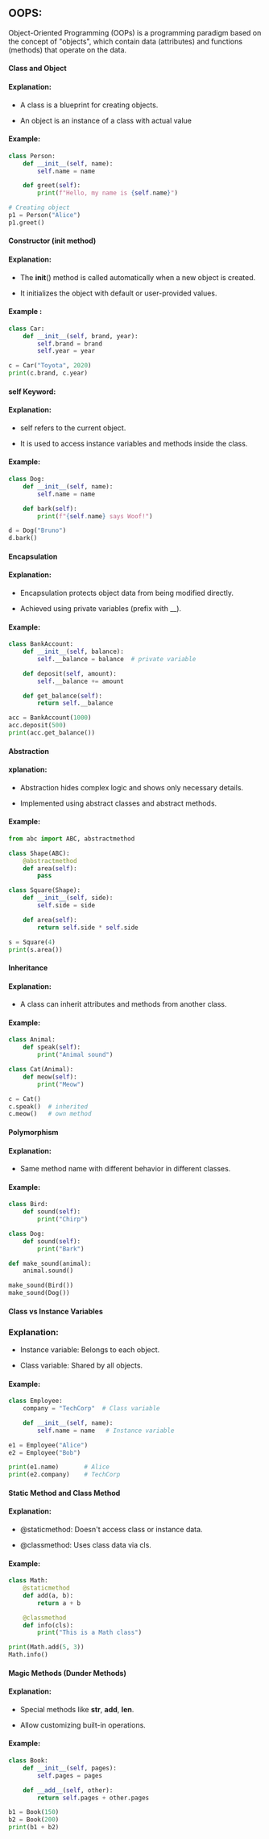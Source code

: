 ## OOPS:
Object-Oriented Programming (OOPs) is a programming paradigm based on the concept of "objects", which contain data (attributes) and functions (methods) that operate on the data.

#### Class and Object
#### Explanation:
- A class is a blueprint for creating objects.

- An object is an instance of a class with actual value

#### Example:
```python
class Person:
    def __init__(self, name):
        self.name = name

    def greet(self):
        print(f"Hello, my name is {self.name}")

# Creating object
p1 = Person("Alice")
p1.greet()
```
#### Constructor (__init__ method)
#### Explanation:
- The __init__() method is called automatically when a new object is created.

- It initializes the object with default or user-provided values.

#### Example :
```python
class Car:
    def __init__(self, brand, year):
        self.brand = brand
        self.year = year

c = Car("Toyota", 2020)
print(c.brand, c.year)
```

#### self Keyword:
#### Explanation:
- self refers to the current object.

- It is used to access instance variables and methods inside the class.

#### Example:
```python
class Dog:
    def __init__(self, name):
        self.name = name

    def bark(self):
        print(f"{self.name} says Woof!")

d = Dog("Bruno")
d.bark()
```

####  Encapsulation
#### Explanation:
- Encapsulation protects object data from being modified directly.

- Achieved using private variables (prefix with __).

#### Example:
```python
class BankAccount:
    def __init__(self, balance):
        self.__balance = balance  # private variable

    def deposit(self, amount):
        self.__balance += amount

    def get_balance(self):
        return self.__balance

acc = BankAccount(1000)
acc.deposit(500)
print(acc.get_balance())
```

#### Abstraction
#### xplanation:
- Abstraction hides complex logic and shows only necessary details.

- Implemented using abstract classes and abstract methods.

#### Example:
```python
from abc import ABC, abstractmethod

class Shape(ABC):
    @abstractmethod
    def area(self):
        pass

class Square(Shape):
    def __init__(self, side):
        self.side = side

    def area(self):
        return self.side * self.side

s = Square(4)
print(s.area())
```

####  Inheritance
#### Explanation:
- A class can inherit attributes and methods from another class.

#### Example:
```python
class Animal:
    def speak(self):
        print("Animal sound")

class Cat(Animal):
    def meow(self):
        print("Meow")

c = Cat()
c.speak()  # inherited
c.meow()   # own method
```

#### Polymorphism
#### Explanation:
- Same method name with different behavior in different classes.

#### Example:
```python
class Bird:
    def sound(self):
        print("Chirp")

class Dog:
    def sound(self):
        print("Bark")

def make_sound(animal):
    animal.sound()

make_sound(Bird())
make_sound(Dog())
```

#### Class vs Instance Variables
### Explanation:
- Instance variable: Belongs to each object.

- Class variable: Shared by all objects.

#### Example:
```python
class Employee:
    company = "TechCorp"  # Class variable

    def __init__(self, name):
        self.name = name   # Instance variable

e1 = Employee("Alice")
e2 = Employee("Bob")

print(e1.name)       # Alice
print(e2.company)    # TechCorp
```

#### Static Method and Class Method
#### Explanation:
- @staticmethod: Doesn't access class or instance data.

- @classmethod: Uses class data via cls.

#### Example:
```python
class Math:
    @staticmethod
    def add(a, b):
        return a + b

    @classmethod
    def info(cls):
        print("This is a Math class")

print(Math.add(5, 3))
Math.info()
```

#### Magic Methods (Dunder Methods)
#### Explanation:
- Special methods like __str__, __add__, __len__.

- Allow customizing built-in operations.

#### Example:
```python
class Book:
    def __init__(self, pages):
        self.pages = pages

    def __add__(self, other):
        return self.pages + other.pages

b1 = Book(150)
b2 = Book(200)
print(b1 + b2)
```
